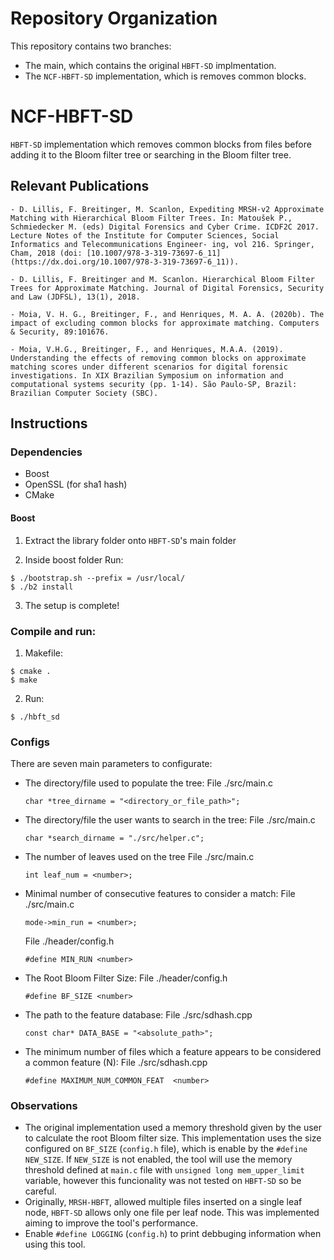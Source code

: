 # Repository Organization

This repository contains two branches:
- The main, which contains the original `HBFT-SD` implmentation.
- The `NCF-HBFT-SD` implementation, which is removes common blocks.

# NCF-HBFT-SD
`HBFT-SD` implementation which removes common blocks from files before adding it to the Bloom filter tree or searching in the Bloom filter tree.

## Relevant Publications
```
- D. Lillis, F. Breitinger, M. Scanlon, Expediting MRSH-v2 Approximate Matching with Hierarchical Bloom Filter Trees. In: Matoušek P., Schmiedecker M. (eds) Digital Forensics and Cyber Crime. ICDF2C 2017. Lecture Notes of the Institute for Computer Sciences, Social Informatics and Telecommunications Engineer- ing, vol 216. Springer, Cham, 2018 (doi: [10.1007/978-3-319-73697-6_11](https://dx.doi.org/10.1007/978-3-319-73697-6_11)).

- D. Lillis, F. Breitinger and M. Scanlon. Hierarchical Bloom Filter Trees for Approximate Matching. Journal of Digital Forensics, Security and Law (JDFSL), 13(1), 2018.

- Moia, V. H. G., Breitinger, F., and Henriques, M. A. A. (2020b). The impact of excluding common blocks for approximate matching. Computers & Security, 89:101676.

- Moia, V.H.G., Breitinger, F., and Henriques, M.A.A. (2019). Understanding the effects of removing common blocks on approximate matching scores under different scenarios for digital forensic investigations. In XIX Brazilian Symposium on information and computational systems security (pp. 1-14). São Paulo-SP, Brazil: Brazilian Computer Society (SBC).
```

## Instructions

### Dependencies
- Boost
- OpenSSL (for sha1 hash)
- CMake

#### Boost
1. Extract the library folder onto `HBFT-SD`'s main folder
 
2. Inside boost folder Run:
```
$ ./bootstrap.sh --prefix = /usr/local/  
$ ./b2 install
```
3. The setup is complete!


### Compile and run:
1.  Makefile:
```  
$ cmake .
$ make
```
2. Run:
```  
$ ./hbft_sd
```

### Configs
There are seven main parameters to configurate:

- The directory/file used to populate the tree: 
    File ./src/main.c
    ```
    char *tree_dirname = "<directory_or_file_path>";
    ```
- The directory/file the user wants to search in the tree:
   File ./src/main.c
   ```
   char *search_dirname = "./src/helper.c";
   ```
- The number of leaves used on the tree
   File ./src/main.c
   ```
   int leaf_num = <number>;
   ```
- Minimal number of consecutive features to consider a match:
  File ./src/main.c
  ```
  mode->min_run = <number>;
  ```
  File ./header/config.h
  ```
  #define MIN_RUN <number>
  ```
- The Root Bloom Filter Size:
  File ./header/config.h
  ```
  #define BF_SIZE <number>
  ```
- The path to the feature database: 
  File ./src/sdhash.cpp
  ```
  const char* DATA_BASE = "<absolute_path>";
  ```
- The minimum number of files which a feature appears to be considered a common feature (N):
  File ./src/sdhash.cpp
  ```
  #define MAXIMUM_NUM_COMMON_FEAT  <number>
  ```
 
  
 ### Observations
 - The original implementation used a memory threshold given by the user to calculate the root Bloom filter size. This implementation uses the size configured on `BF_SIZE`  (`config.h` file), which is enable by the `#define NEW_SIZE`. If `NEW_SIZE` is not enabled, the tool will use the memory threshold defined at `main.c` file with `unsigned long mem_upper_limit` variable, however this funcionality was not tested on `HBFT-SD` so be careful.
 - Originally, `MRSH-HBFT`, allowed multiple files inserted on a single leaf node, `HBFT-SD` allows only one file per leaf node. This was implemented aiming to improve the tool's performance.
 - Enable `#define LOGGING` (`config.h`) to print debbuging information when using this tool.
 
